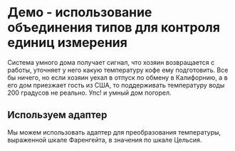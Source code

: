 # Демо - использование объединения типов для контроля единиц измерения

Система умного дома получает сигнал, что хозяин возвращается с работы, уточняет у него какую температуру кофе ему подготовить. Все бы ничего, но если хозяин уехал в отпуск по обмену в Калифорнию, а в его дом приезжает гость из США, то поддерживать температуру воды 200 градусов не реально. Упс! и умный дом погорел.

## Используем адаптер

Мы можем использовать адаптер для преобразования температуры, выраженной шкале Фаренгейта, в значения по шкале Цельсия.
